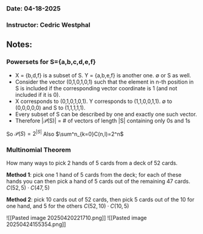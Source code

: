 ### Date: 04-18-2025
### Instructor: Cedric Westphal


## Notes:
### Powersets for S={a,b,c,d,e,f}
- X = {b,d,f} is a subset of S. Y = {a,b,e,f} is another one. ∅ or S as well.
- Consider the vector (0,1,0,1,0,1) such that the element in n-th position in S is included if the corresponding vector coordinate is 1 (and not included if it is 0).
- X corresponds to (0,1,0,1,0,1). Y corresponds to (1,1,0,0,1,1). ∅ to (0,0,0,0,0) and S to (1,1,1,1,1).
- Every subset of S can be described by one and exactly one such vector.
- Therefore |𝒫(S)| = # of vectors of length |S| containing only 0s and 1s

So $\mathscr{P}(S)=2^{|S|}$
Also $\sum^n_{k=0}C(n,l)=2^n$

### Multinomial Theorem
How many ways to pick 2 hands of 5 cards from a deck of 52 cards.

**Method 1**: pick one 1 hand of 5 cards from the deck; for each of these hands you
can then pick a hand of 5 cards out of the remaining 47 cards.
$C(52,5)\cdot C(47,5)$

**Method 2**: pick 10 cards out of 52 cards, then pick 5 cards out of the 10 for one
hand, and 5 for the others
$C(52,10) \cdot C(10,5)$

![[Pasted image 20250420221710.png]]
![[Pasted image 20250424155354.png]]
